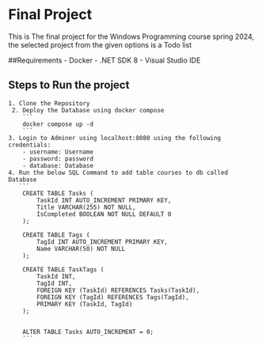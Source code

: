 # Final Project 

This is The final project for the Windows Programming course spring 2024, the selected project from the given options is a Todo list

##Requirements
    - Docker
    - .NET SDK 8
    - Visual Studio IDE
## Steps to Run the project
    
    1. Clone the Repository
     2. Deploy the Database using docker compose 
        ```
        docker compose up -d
        ```
    3. Login to Adminer using localhost:8080 using the following credentials:
        - username: Username
        - password: password
        - database: Database
    4. Run the below SQL Command to add table courses to db called Database
       ```
        CREATE TABLE Tasks (
            TaskId INT AUTO_INCREMENT PRIMARY KEY,
            Title VARCHAR(255) NOT NULL,
            IsCompleted BOOLEAN NOT NULL DEFAULT 0
        );

        CREATE TABLE Tags (
            TagId INT AUTO_INCREMENT PRIMARY KEY,
            Name VARCHAR(50) NOT NULL
        );

        CREATE TABLE TaskTags (
            TaskId INT,
            TagId INT,
            FOREIGN KEY (TaskId) REFERENCES Tasks(TaskId),
            FOREIGN KEY (TagId) REFERENCES Tags(TagId),
            PRIMARY KEY (TaskId, TagId)
        );


        ALTER TABLE Tasks AUTO_INCREMENT = 0;
        ```